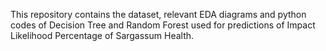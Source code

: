 This repository contains the dataset, relevant EDA diagrams and python codes of Decision Tree and Random Forest used for predictions of Impact Likelihood Percentage of Sargassum Health.
